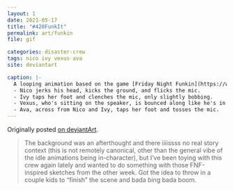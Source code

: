```yaml
---
layout: 1
date: 2021-05-17
title: "#420FunkIt"
permalink: art/funkin
file: gif

categories: disaster-crew
tags: nico ivy vexus ava
site: deviantart

caption: |-
  A looping animation based on the game [Friday Night Funkin](https://www.newgrounds.com/portal/view/770371), in which characters compete in a sing-off with a pulsing speaker between. On the beat:
  - Nico jerks his head, kicks the ground, and flicks the mic.
  - Ivy taps her foot and clenches the mic, only slightly bobbing.
  - Vexus, who's sitting on the speaker, is bounced along like he's in a really bumpy car. Also slightly tilting his head & kicking his legs.
  - Ava, across from Nico and Ivy, taps her foot and tosses the mic.
---
```

Originally posted [on deviantArt](https://www.deviantart.com/a-flyleaf/art/420-FUNK-IT-879852345).

> The background was an afterthought and there iiiissss no real story context (this is not remotely canonical, other than the general vibe of the idle animations being in-character), but I’ve been toying with this crew again lately and wanted to do something with those FNF-inspired sketches from the other week. Got the idea to throw in a couple kids to “finish” the scene and bada bing bada boom.